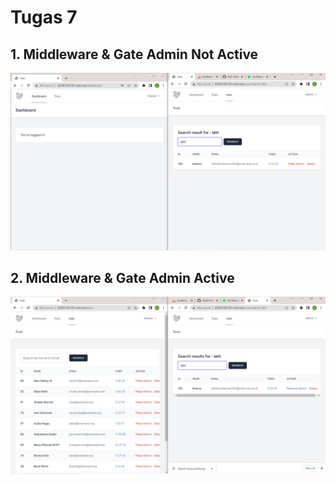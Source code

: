 # Tugas 7

## 1. Middleware & Gate Admin Not Active
![Alt text](./screenshoot/tugas7/notactive.png)

## 2. Middleware & Gate Admin Active
![Alt text](./screenshoot/tugas7/active.png)